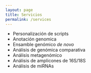 ```yaml
---
layout: page
title: Servicios
permalink: /services
---
```




* Personalización de scripts
* Anotación genomica
* Ensamble genómico *de novo*
* Análisis de genómica comparativa
* Análisis metagenómico
* Análisis de amplicones de 16S/18S
* Análisis de miRNAs
